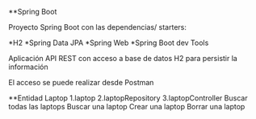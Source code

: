 **Spring Boot

Proyecto Spring Boot con las dependencias/ starters:
 
*H2
*Spring Data JPA
*Spring Web
*Spring Boot dev Tools

Aplicación API REST con acceso a base de datos H2 para persistir la información

El acceso se puede realizar desde Postman

**Entidad Laptop
1.laptop
2.laptopRepository
3.laptopController
Buscar todas las laptops 
Buscar una laptop
Crear una laptop
Borrar una laptop